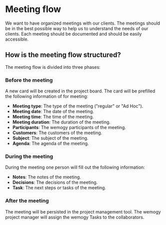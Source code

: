 # Meeting flow

We want to have organized meetings with our clients. The meetings should be in the best possible way to help us to understand the needs of our clients. Each meeting should be documented and should be easily accessible.

## How is the meeting flow structured?

The meeting flow is divided into three phases:

### Before the meeting

A new card will be created in the project board. The card will be prefilled the following information of for meeting:

- **Meeting type**: The type of the meeting ("regular" or "Ad Hoc").
- **Meeting date**: The date of the meeting.
- **Meeting time**: The time of the meeting.
- **Meeting duration**: The duration of the meeting.
- **Participants**: The wemogy participants of the meeting.
- **Customers**: The customers of the meeting.
- **Subject**: The subject of the meeting.
- **Agenda**: The agenda of the meeting.

### During the meeting

During the meeting one person will fill out the following information:

- **Notes**: The notes of the meeting.
- **Decisions**: The decisions of the meeting.
- **Task**: The next steps or tasks of the meeting.

### After the meeting

The meeting will be persisted in the project management tool. The wemogy project manager will assign the wemogy Tasks to the collaborators.
